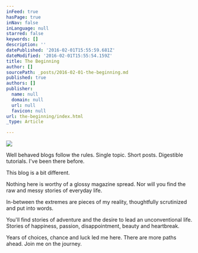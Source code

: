 ```yaml
---
inFeed: true
hasPage: true
inNav: false
inLanguage: null
starred: false
keywords: []
description: ''
datePublished: '2016-02-01T15:55:59.681Z'
dateModified: '2016-02-01T15:55:54.159Z'
title: The Beginning
author: []
sourcePath: _posts/2016-02-01-the-beginning.md
published: true
authors: []
publisher:
  name: null
  domain: null
  url: null
  favicon: null
url: the-beginning/index.html
_type: Article

---
```

![](https://the-grid-user-content.s3-us-west-2.amazonaws.com/ea89eb59-cc41-4b44-8a28-d15ba3525303.jpg)

Well behaved blogs follow the rules. Single topic. Short posts. Digestible tutorials. I've been there before.

This blog is a bit different.

Nothing here is worthy of a glossy magazine spread. Nor will you find the raw and messy stories of everyday life.

In-between the extremes are pieces of my reality, thoughtfully scrutinized and put into words.

You'll find stories of adventure and the desire to lead an 
unconventional life. Stories of happiness, passion, disappointment, 
beauty and heartbreak.

Years of choices, chance and luck led me here. There are more paths ahead. Join me on the journey.